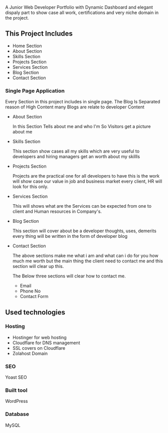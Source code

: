 <p>A Junior Web Developer Portfolio with Dynamic Dashboard and elegant dispaly part to show case all work, certifications and very niche domain in the project.</p>

<h2>This Project Includes</h2>
<ul>
    <li>Home Section</li>
    <li>About Section</li>
    <li>Skills Section</li>
    <li>Projects Section</li>
    <li>Services Section</li>
    <li>Blog Section</li>
    <li>Contact Section</li>
</ul>
<h3>Single Page Application</h3>
<p>Every Section in this project includes in single page. The Blog Is Separated reason of High Content many Blogs are relate to developer Content </p>
<ul>
    <li>About Section</li>
    <p>In this Section Tells about me and who I'm So Visitors get a picture about me</p>
    <li>Skills Section</li>
    <p>This section show cases all my skills which are very useful to developers and hiring managers get an worth about my skillls </p>
    <li>Projects Section</li>
    <p> Projects are the practical one for all developers to have this is the work will show case our value in job and business market every client, HR will look for this only. </p>
    <li>Services Section</li>
    <p>This will shows what are the Services can be expected from one to client and Human resources in Company's.</p>
    <li>Blog Section</li>
    <p>This section will cover about be a developer thoughts, uses, demerits every thing will be written in the form of developer blog</p>
    <li>Contact Section</li>
    <p>The above sections make me what i am and what can i do for you how much me worth but the main thing the client need to contact me and this section will clear up this.
        <p>The Below three sections will clear how to contact me.</p>
        <ul>
            <li>Email</li>
            <li>Phone No</li>
            <li>Contact Form</li>
        </ul>
    </p>
</ul>
<h2>Used technologies</h2>
<h3>Hosting</h3>
<ul>
    <li>Hostinger for web hosting</li>
    <li>Cloudflare for DNS management</li>
    <li>SSL covers on Cloudflare</li>
    <li>Zolahost Domain</li>
</ul>
<h3>SEO</h3>
<p>Yoast SEO</p>
<h3>Built tool</h3>
<p>WordPress</p>
<h3>Database</h3>
<p>MySQL</p>
